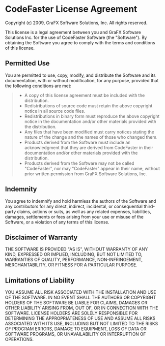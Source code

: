 # CodeFaster License Agreement #

Copyright (c) 2009, GraFX Software Solutions, Inc.
All rights reserved.

This license is a legal agreement between you and GraFX Software Solutions Inc. for the use of CodeFaster Software (the "Software"). By obtaining the Software you agree to comply with the terms and conditions of this license.

## Permitted Use ##

You are permitted to use, copy, modify, and distribute the Software and its documentation, with or without modification, for any purpose, provided that the following conditions are met:

> -    A copy of this license agreement must be included with the distribution.
> -    Redistributions of source code must retain the above copyright notice in all source code files.
> -    Redistributions in binary form must reproduce the above copyright notice in the documentation and/or other materials provided with the distribution.
> -    Any files that have been modified must carry notices stating the nature of the change and the names of those who changed them.
> -    Products derived from the Software must include an acknowledgment that they are derived from CodeFaster in their documentation and/or other materials provided with the distribution.
> -    Products derived from the Software may not be called "CodeFaster", nor may "CodeFaster" appear in their name, without prior written permission from GraFX Software Solutions, Inc.

## Indemnity ##

You agree to indemnify and hold harmless the authors of the Software and any contributors for any direct, indirect, incidental, or consequential third-party claims, actions or suits, as well as any related expenses, liabilities, damages, settlements or fees arising from your use or misuse of the Software, or a violation of any terms of this license.

## Disclaimer of Warranty ##

THE SOFTWARE IS PROVIDED "AS IS", WITHOUT WARRANTY OF ANY KIND, EXPRESSED OR IMPLIED, INCLUDING, BUT NOT LIMITED TO, WARRANTIES OF QUALITY, PERFORMANCE, NON-INFRINGEMENT, MERCHANTABILITY, OR FITNESS FOR A PARTICULAR PURPOSE.

## Limitations of Liability ##

YOU ASSUME ALL RISK ASSOCIATED WITH THE INSTALLATION AND USE OF THE SOFTWARE. IN NO EVENT SHALL THE AUTHORS OR COPYRIGHT HOLDERS OF THE SOFTWARE BE LIABLE FOR CLAIMS, DAMAGES OR OTHER LIABILITY ARISING FROM, OUT OF, OR IN CONNECTION WITH THE SOFTWARE. LICENSE HOLDERS ARE SOLELY RESPONSIBLE FOR DETERMINING THE APPROPRIATENESS OF USE AND ASSUME ALL RISKS ASSOCIATED WITH ITS USE, INCLUDING BUT NOT LIMITED TO THE RISKS OF PROGRAM ERRORS, DAMAGE TO EQUIPMENT, LOSS OF DATA OR SOFTWARE PROGRAMS, OR UNAVAILABILITY OR INTERRUPTION OF OPERATIONS.